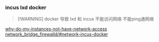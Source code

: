 
### incus lxd docker


> [!WARNING] docker 导致 lxd 和 incus 不能访问网络
> 不能ping通网络

[why-do-my-instances-not-have-network-access](https://linuxcontainers.org/incus/docs/main/faq/#why-do-my-instances-not-have-network-access)
[network_bridge_firewalld/#network-incus-docker](https://linuxcontainers.org/incus/docs/main/howto/network_bridge_firewalld/#network-incus-docker)
